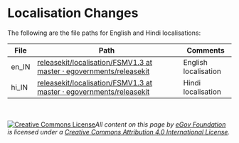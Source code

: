 # Localisation Changes

The following are the file paths for English and Hindi localisations:

| File   | Path                                                                                                                                               | Comments             |
| ------ | -------------------------------------------------------------------------------------------------------------------------------------------------- | -------------------- |
| en\_IN | [releasekit/localisation/FSMV1.3 at master · egovernments/releasekit](https://github.com/egovernments/releasekit/tree/master/localisation/FSMV1.3) | English localisation |
| hi\_IN | [releasekit/localisation/FSMV1.3 at master · egovernments/releasekit](https://github.com/egovernments/releasekit/tree/master/localisation/FSMV1.3) | Hindi localisation   |

\
\
[![Creative Commons License](https://i.creativecommons.org/l/by/4.0/80x15.png)](http://creativecommons.org/licenses/by/4.0/)_All content on this page by_ [_eGov Foundation_](https://egov.org.in/) _is licensed under a_ [_Creative Commons Attribution 4.0 International License_](http://creativecommons.org/licenses/by/4.0/)_._
